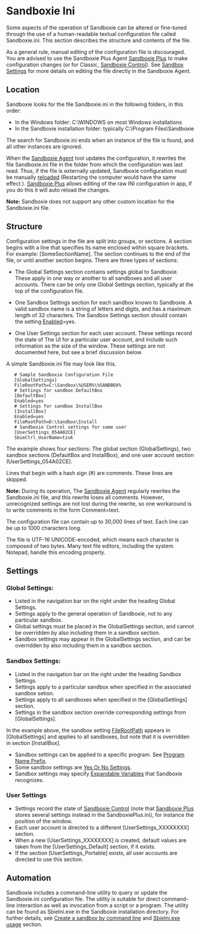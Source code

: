 # Sandboxie Ini

Some aspects of the operation of Sandboxie can be altered or fine-tuned through the use of a human-readable textual configuration file called Sandboxie.ini. This section describes the structure and contents of the file.

As a general rule, manual editing of the configuration file is discouraged. You are advised to use the Sandboxie Plus Agent [Sandboxie Plus](SandboxiePlus.md)  to make configuration changes (or for Classic, [Sandboxie Control](SandboxieControl.md)). See [Sandbox Settings](SBPlusSandboxSettings.md) for more details on editing the file directly in the Sandboxie Agent.

## Location

Sandboxie looks for the file Sandboxie.ini in the following folders, in this order:
* In the Windows folder: C:\WINDOWS on most Windows installations
* In the Sandboxie installation folder: typically C:\Program Files\Sandboxie

The search for Sandboxie.ini ends when an instance of the file is found, and all other instances are ignored.

When the [Sandboxie Agent](SandboxieAgent.md) tool updates the configuration, it rewrites the file Sandboxie.ini file in the folder from which the configuration was last read. Thus, if the file is externally updated, Sandboxie configuration must be manually [reloaded](ConfigureMenu.md#reload-configuration) (Restarting the computer would have the same effect.).  [Sandboxie Plus](SandboxiePlus.md) allows editing of the raw INI configuration in app, if you do this it will auto reload the changes.

**Note:** Sandboxie does not support any other custom location for the Sandboxie.ini file.

## Structure

Configuration settings in the file are split into groups, or sections. A section begins with a line that specifies its name enclosed within square brackets. For example: [SomeSectionName]. The section continues to the end of the file, or until another section begins. There are three types of sections:

* The Global Settings section contains settings global to Sandboxie. These apply in one way or another to all sandboxes and all user accounts. There can be only one Global Settings section, typically at the top of the configuration file. 

* One Sandbox Settings section for each sandbox known to Sandboxie. A valid sandbox name is a string of letters and digits, and has a maximum length of 32 characters. The Sandbox Settings section should contain the setting [Enabled](Enabled.md)=yes. 

* One User Settings section for each user account. These settings record the state of The UI for a particular user account, and include such information as the size of the window. These settings are not documented here, but see a brief discussion below. 

A simple Sandboxie.ini file may look like this.

```
   # Sample Sandboxie Configuration File
   [GlobalSettings]
   FileRootPath=C:\Sandbox\%USER%\%SANDBOX%
   # Settings for sandbox DefaultBox
   [DefaultBox]
   Enabled=yes
   # Settings for sandbox InstallBox
   [InstallBox]
   Enabled=yes
   FileRootPath=D:\Sandbox\Install
   # Sandboxie Control settings for some user
   [UserSettings_054A02CE]
   SbieCtrl_UserName=tzuk
```

The example shows four sections: The global section (GlobalSettings), two sandbox sections (DefaultBox and InstallBox), and one user account section (UserSettings_054A02CE).

Lines that begin with a hash sign (#) are comments. These lines are skipped.

**Note:** During its operation, The [Sandboxie Agent](SandboxieAgent.md) regularly rewrites the Sandboxie.ini file, and this rewrite loses all comments. However, unrecognized settings are not lost during the rewrite, so one workaround is to write comments in the form Comment=text.

The configuration file can contain up to 30,000 lines of text. Each line can be up to 1000 characters long.

The file is UTF-16 UNICODE-encoded, which means each character is composed of two bytes. Many text file editors, including the system Notepad, handle this encoding properly.

## Settings

### Global Settings:

* Listed in the navigation bar on the right under the heading Global Settings.
* Settings apply to the general operation of Sandboxie, not to any particular sandbox.
* Global settings must be placed in the GlobalSettings section, and cannot be overridden by also including them in a sandbox section.
* Sandbox settings may appear in the GlobalSettings section, and can be overridden by also including them in a sandbox section. 

### Sandbox Settings:

* Listed in the navigation bar on the right under the heading Sandbox Settings.
* Settings apply to a particular sandbox when specified in the associated sandbox setion.
* Settings apply to all sandboxes when specified in the [GlobalSettings] section.
* Settings in the sandbox section override corresponding settings from [GlobalSettings]. 

In the example above, the sandbox setting [FileRootPath](FileRootPath.md) appears in [GlobalSettings] and applies to all sandboxes, but note that it is overridden in section [InstallBox].

* Sandbox settings can be applied to a specific program. See [Program Name Prefix](ProgramNamePrefix.md).
* Some sandbox settings are [Yes Or No Settings](YesOrNoSettings.md).
* Sandbox settings may specify [Expandable Variables](ExpandableVariables.md) that Sandboxie recognizes. 

### User Settings

* Settings record the state of [Sandboxie Control](SandboxieControl.md) (note that [Sandboxie Plus](SandboxiePlus.md) stores several settings instead in the SandboxiePlus.ini), for instance the position of the window.
* Each user account is directed to a different [UserSettings_XXXXXXXX] section.
* When a new [UserSettings_XXXXXXXX] is created, default values are taken from the [UserSettings_Default] section, if it exists.
* If the section [UserSettings_Portable] exists, all user accounts are directed to use this section. 

## Automation

Sandboxie includes a command-line utility to query or update the Sandboxie.ini configuration file. The utility is suitable for direct command-line interaction as well as invocation from a script or a program. The utility can be found as SbieIni.exe in the Sandboxie installation directory. For further details, see [Create a sandbox by command line](https://github.com/sandboxie-plus/Sandboxie/issues/278#issuecomment-856207910) and [SbieIni.exe usage](https://sandboxie-website-archive.github.io/www.sandboxie.com/old-forums/viewtopica6bca6bc.html#p126947) section.
